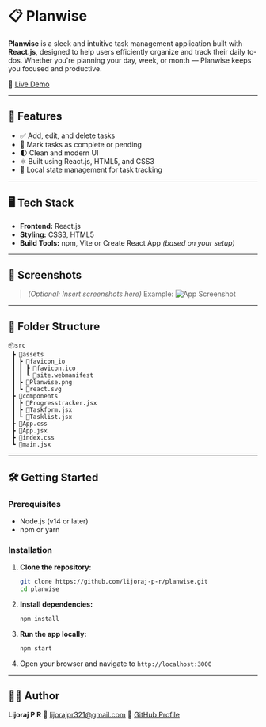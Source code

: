 
# 📋 Planwise

**Planwise** is a sleek and intuitive task management application built with **React.js**, designed to help users efficiently organize and track their daily to-dos. Whether you're planning your day, week, or month — Planwise keeps you focused and productive.

🔗 [Live Demo](https://lijoraj-p-r.github.io/Planwise---Smart-To-Do-Daily-Planner/)

---

## 🚀 Features

* ✅ Add, edit, and delete tasks
* 📌 Mark tasks as complete or pending
* 🌓 Clean and modern UI
* ⚛️ Built using React.js, HTML5, and CSS3
* 💾 Local state management for task tracking

---

## 🖥️ Tech Stack

* **Frontend:** React.js
* **Styling:** CSS3, HTML5
* **Build Tools:** npm, Vite or Create React App *(based on your setup)*

---

## 📸 Screenshots

> *(Optional: Insert screenshots here)*
> Example:
> ![App Screenshot](./screenshots/planwise-home.png)

---

## 📂 Folder Structure

```
📦src
 ┣ 📂assets
 ┃ ┣ 📂favicon_io
 ┃ ┃ ┣ 📜favicon.ico
 ┃ ┃ ┗ 📜site.webmanifest
 ┃ ┣ 📜Planwise.png
 ┃ ┗ 📜react.svg
 ┣ 📂components
 ┃ ┣ 📜Progresstracker.jsx
 ┃ ┣ 📜Taskform.jsx
 ┃ ┗ 📜Tasklist.jsx
 ┣ 📜App.css
 ┣ 📜App.jsx
 ┣ 📜index.css
 ┗ 📜main.jsx
```

---

## 🛠️ Getting Started

### Prerequisites

* Node.js (v14 or later)
* npm or yarn

### Installation

1. **Clone the repository:**

   ```bash
   git clone https://github.com/lijoraj-p-r/planwise.git
   cd planwise
   ```

2. **Install dependencies:**

   ```bash
   npm install
   ```

3. **Run the app locally:**

   ```bash
   npm start
   ```

4. Open your browser and navigate to `http://localhost:3000`

---

## 🧑‍💻 Author

**Lijoraj P R**
📧 [lijorajpr321@gmail.com](mailto:lijorajpr321@gmail.com) 
🔗 [GitHub Profile](https://github.com/lijoraj-p-r)

